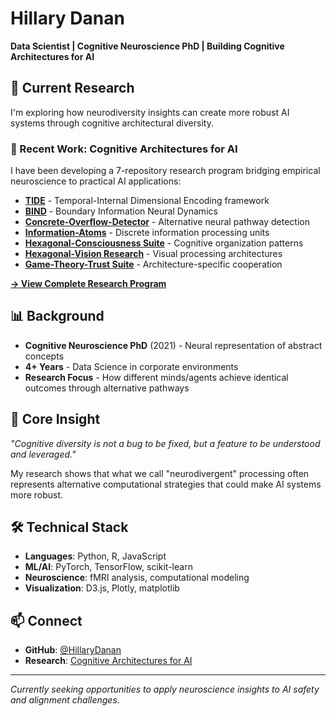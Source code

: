 # Hillary Danan

**Data Scientist | Cognitive Neuroscience PhD | Building Cognitive Architectures for AI**

## 🧠 Current Research

I'm exploring how neurodiversity insights can create more robust AI systems through cognitive architectural diversity.

### 🚀 Recent Work: Cognitive Architectures for AI

I have been developing a 7-repository research program bridging empirical neuroscience to practical AI applications:

- **[TIDE](https://github.com/HillaryDanan/TIDE)** - Temporal-Internal Dimensional Encoding framework
- **[BIND](https://github.com/HillaryDanan/BIND)** - Boundary Information Neural Dynamics
- **[Concrete-Overflow-Detector](https://github.com/HillaryDanan/concrete-overflow-detector)** - Alternative neural pathway detection
- **[Information-Atoms](https://github.com/HillaryDanan/information-atoms)** - Discrete information processing units
- **[Hexagonal-Consciousness Suite](https://github.com/HillaryDanan/hexagonal-consciousness-suite)** - Cognitive organization patterns
- **[Hexagonal-Vision Research](https://github.com/HillaryDanan/hexagonal-vision-research)** - Visual processing architectures
- **[Game-Theory-Trust Suite](https://github.com/HillaryDanan/game-theory-trust-suite)** - Architecture-specific cooperation

**[→ View Complete Research Program](https://github.com/HillaryDanan/cognitive-architectures-ai)**

## 📊 Background

- **Cognitive Neuroscience PhD** (2021) - Neural representation of abstract concepts
- **4+ Years** - Data Science in corporate environments
- **Research Focus** - How different minds/agents achieve identical outcomes through alternative pathways

## 🎯 Core Insight

*"Cognitive diversity is not a bug to be fixed, but a feature to be understood and leveraged."*

My research shows that what we call "neurodivergent" processing often represents alternative computational strategies that could make AI systems more robust.

## 🛠️ Technical Stack

- **Languages**: Python, R, JavaScript
- **ML/AI**: PyTorch, TensorFlow, scikit-learn
- **Neuroscience**: fMRI analysis, computational modeling
- **Visualization**: D3.js, Plotly, matplotlib

## 📫 Connect

- **GitHub**: [@HillaryDanan](https://github.com/HillaryDanan)
- **Research**: [Cognitive Architectures for AI](https://github.com/HillaryDanan/cognitive-architectures-ai)

---

*Currently seeking opportunities to apply neuroscience insights to AI safety and alignment challenges.*
